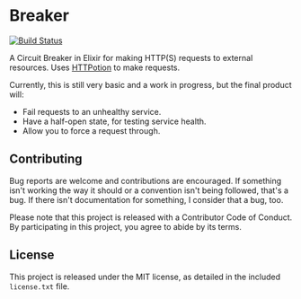 # Breaker #

[![Build Status](https://travis-ci.org/awochna/breaker.svg?branch=master)](https://travis-ci.org/awochna/breaker)

A Circuit Breaker in Elixir for making HTTP(S) requests to external resources.
Uses [HTTPotion](https://github.com/myfreeweb/httpotion) to make requests.

Currently, this is still very basic and a work in progress, but the final product will:

* Fail requests to an unhealthy service.
* Have a half-open state, for testing service health.
* Allow you to force a request through.


## Contributing ##

Bug reports are welcome and contributions are encouraged.
If something isn't working the way it should or a convention isn't being followed, that's a bug.
If there isn't documentation for something, I consider that a bug, too.

Please note that this project is released with a Contributor Code of Conduct. By participating in this project, you agree to abide by its terms.

## License ##

This project is released under the MIT license, as detailed in the included `license.txt` file.
